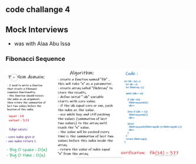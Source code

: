 ## code challange 4

## Mock Interviews

- was with Alaa Abu Issa

### Fibonacci Sequence

![codechallange04](codechallange04.png)
